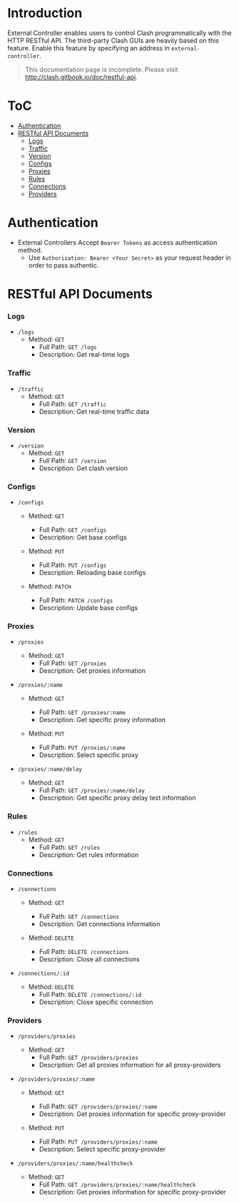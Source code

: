 # Introduction

External Controller enables users to control Clash programmatically with the HTTP RESTful API. The third-party Clash GUIs are heavily based on this feature. Enable this feature by specifying an address in `external-controller`.

> This documentation page is incomplete. Please visit http://clash.gitbook.io/doc/restful-api.

# ToC

* [Authentication](#Authentication)
* [RESTful API Documents](#RESTful%20API%20Documents)
  * [Logs](###Logs)
  * [Traffic](###Traffic)
  * [Version](###Version)
  * [Configs](###Configs)
  * [Proxies](###Proxies)
  * [Rules](###Rules)
  * [Connections](###Connections)
  * [Providers](###Providers)

# Authentication
* External Controllers Accept `Bearer Tokens` as access authentication method.
  * Use `Authorization: Bearer <Your Secret>` as your request header in order to pass authentic.

# RESTful API Documents


### Logs

  * `/logs`
    * Method: `GET`
      * Full Path:  `GET /logs`
      * Description: Get real-time logs

### Traffic

  * `/traffic`
    * Method: `GET`
      * Full Path:  `GET /traffic`
      * Description: Get real-time traffic data

### Version

  * `/version`
    * Method: `GET`
      * Full Path:  `GET /version`
      * Description: Get clash version

### Configs

  * `/configs`
    * Method: `GET`
      * Full Path:  `GET /configs`
      * Description: Get base configs
      
    * Method: `PUT`
      * Full Path: `PUT /configs`
      * Description: Reloading base configs

    * Method: `PATCH`
      * Full Path:  `PATCH /configs`
      * Description: Update base configs

### Proxies

  * `/proxies`
    * Method: `GET`
      * Full Path:  `GET /proxies`
      * Description: Get proxies information

  * `/proxies/:name`
    * Method: `GET`
      * Full Path:  `GET /proxies/:name`
      * Description: Get specific proxy information

    * Method: `PUT`
      * Full Path:  `PUT /proxies/:name`
      * Description: Select specific proxy

  * `/proxies/:name/delay`
    * Method: `GET`
      * Full Path:  `GET /proxies/:name/delay`
      * Description: Get specific proxy delay test information

### Rules

  * `/rules`
    * Method: `GET`
      * Full Path:  `GET /rules`
      * Description: Get rules information

### Connections

  * `/connections`
    * Method: `GET`
      * Full Path:  `GET /connections`
      * Description: Get connections information

    * Method: `DELETE`
      * Full Path:  `DELETE /connections`
      * Description: Close all connections

  * `/connections/:id`
    * Method: `DELETE`
      * Full Path:  `DELETE /connections/:id`
      * Description: Close specific connection

### Providers

  * `/providers/proxies`
    * Method: `GET`
      * Full Path:  `GET /providers/proxies`
      * Description: Get all proxies information for all proxy-providers

  * `/providers/proxies/:name`
    * Method: `GET`
      * Full Path:  `GET /providers/proxies/:name`
      * Description: Get proxies information for specific proxy-provider

    * Method: `PUT`
      * Full Path:  `PUT /providers/proxies/:name`
      * Description: Select specific proxy-provider

  * `/providers/proxies/:name/healthcheck`
    * Method: `GET`
      * Full Path:  `GET /providers/proxies/:name/healthcheck`
      * Description: Get proxies information for specific proxy-provider


